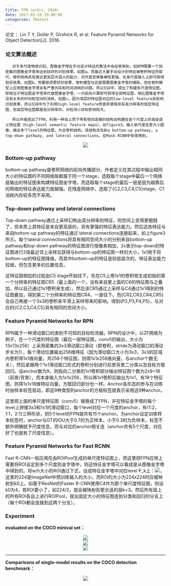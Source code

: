 ```yaml
---
title: FPN（arXiv, 2016）
date: 2017-03-26 19:00:00
categories: fDetect
---
```


<script type="text/javascript" src="http://cdn.mathjax.org/mathjax/latest/MathJax.js?config=default"></script>

论文： Lin T Y, Dollár P, Girshick R, et al. Feature Pyramid Networks for Object Detection[J]. 2016.

### 论文算法概述

       对于多尺度物体识别，图像金字塔在手动设计特征的算法中会经常用到，如DPM需要一个较密集的图像金字塔来达到较好的识别效果，如图a。而最近大量手动设计的特征被卷积特征所取代，卷积网络具有表达更高层次语义的能力，对尺度变换鲁棒性更强，在单尺度输入上即可取得较好效果，如图b。而要取得更好的效果，卷积模型也还是需要图像金字塔的辅助，但在卷积模型上应用图像金字塔会有严重内存和时间消耗的问题。所以SSD中，提出了构建多尺度特征图，即相当于特征图金字塔来代替图像金字塔，一次前向计算即可获得全部特征图，相比图像金字塔没有太多的时间和空间的消耗，如图c。因为浅层的特征图对应的low-level feature会影响识别效果，所以SSD中为了利用high-level feature而舍弃使用具有高分辨率的低层特征图，但高层特征图都是低分辨率的，对检测小目标影响较大。

	   所以作者提出了FPN，利用一种自上而下带有侧向连接的结构去构建在各个尺度上的高级语义特征图（high-level semantic feature maps），如figure3。输入单尺度任意大小图像，输出多个level的特征图，为全卷积结构。该结构涉及到a bottom-up pathway, a top-down pathway, and lateral connections。在Mask RCNN中有使用到。

<center><img src="{{ site.baseurl }}/images/pdDetect/fpn1.png"></center>

### Bottom-up pathway

   bottom-up pathway是卷积网络的前向传播部分，作者定义在其过程中输出相同大小的特征图的不同网络层都属于同一个stage，选取每个stage中最后一个网络层输出的特征图来构建特征图金字塔，而选取每个stage的最后一层是因为越靠后的网络的特征表达能力就越强。在残差网络中，选取了{C2,C3,C4,C5}stage，C1消耗内存较多而不采用。
 
### Top-down pathway and lateral connections
 
   Top-down pathway通过上采样幻构出高分辨率的特征，则空间上变得更粗糙了，但本质上其特征是来自更高层的，具有更强的特征表达能力。然后这些特征与来自bottom-up pathway的特征通过 lateral connections连接起来，如上figure3所示。每个lateral connections将具有相同空间大小的分别来自bottom-up pathway和top-down pathway的特征图进行按像素相加，2x表示top-down的特征图进行2倍最近邻上采样后获得与bottom-up的特征图一样的大小，1x1用于将bottom-up的特征图降维。而其中bottom-up的特征是较低层次的，特征表达能力较弱，但包含更多的位置信息。

   这特征图相加的过程由C5 stage开始往下，先在C5上用1x1的卷积核生成初始的第一个分辨率的特征图CR5（最上面的一个，没有来自更上面的C6的特征图与之叠加，所以自己通过1x1卷积来生成）。然后该CR5通过上采样与C4通过1x1得到的特征图叠加，得到第二个分辨率的特征图CR4，一直往下。而{CR2,CR3,CR4,CR5}会自己再接一个3x3的卷积来平滑上采样带来的影响。得到{P2,P3,P4,P5}，与对应的{C2,C3,C4,C5}具有相同的空间大小。
   
### Feature Pyramid Networks for RPN

   RPN属于一种滑动窗口的类别不可知的目标检测器。RPN的设计中，以ZF网络为例子，在一个尺度的特征图（最后一层特征图，conv5的输出，大小为13x13x256）上采用密集的3x3滑动窗口滑动（即卷积，stride为滑动窗口的滑动步长为1），每个滑动位置输出256维特征（因为滑动窗口大小为3x3，3x3的区域内卷积得1x1维向量，共256个特征图，则得1x1x256维向量，与anchor个数无关），然后紧跟两个1x1滑动窗口形式的卷积分别进行前景背景二分类以及目标方框回归。设anchor数为9，则指向二分类的1x1卷积部分输出特征图个数为2x9=18（前景/背景），而本身输入为1x1x256，所以再1x1卷积后输出为1x1，有18个特征图，则得1x1x18维特征向量。方框回归部分也一样。Anchor各形态的参与在训练时由样本标签驱动，即这9种类型的anchor的方框标签就表示采用这9种anchor。

   这里把上面的单尺度特征图（conv5）替换成了FPN，并在特征金字塔的每个level上拼接3x3和1x1的滑动窗口，每个level对应一个尺度的anchor，有{1:2，1:1，2:1}三种形状，则5个level的FPN就共有15个anchor。为anchor设定训练样本标签时，anchor与GT的IOU大于0.7的为正样本，小于0.3的为负样本，标签不额外明确赋予尺度信息，而与对应的anchor相关连（anchor共有5个尺度，对应好了也就有了尺度信息）。
   
### Feature Pyramid Networks for Fast RCNN

   Fast R-CNN一般应用在由ROIPool生成的单尺度特征图上，而这里把FPN应用上需要将ROI设定到多个尺度到金字塔中，则这特征金字塔可以看成是从图像金字塔中得到的。将w/h大小的ROI通过下式，设成特征金字塔中对应level P_k上：<img src="{{ site.baseurl }}/images/pdDetect/fpn2.png">，这里的224是ImageNet中预训练输入的大小，而ROI的大小为224x224时应被映射到k0上。如基于ResNet的Faster R-CNN使用C4作为那个单尺度特征图，则设k0为4，若ROI更小了，如224/2，就会被映射到更合适的层k=3。然后所有层上的所有ROI各自上进行ROIPool，提出固定大小的特征图连到分类和回归的分支上（每个ROI都会连接到这两个分支）。
   
### Experiment

   <strong>evaluated on the COCO minival set：</strong>
   
   <center><img src="{{ site.baseurl }}/images/pdDetect/fpn3.png"></center>
   
   <center><img src="{{ site.baseurl }}/images/pdDetect/fpn4.png"></center>
   
   <center><img src="{{ site.baseurl }}/images/pdDetect/fpn5.png"></center>
   
   ------
   
   <strong>Comparisons of single-model results on the COCO detection benchmark：</strong>
   
   <center><img src="{{ site.baseurl }}/images/pdDetect/fpn6.png"></center>
   



